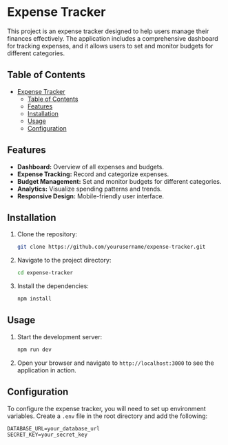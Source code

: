 # Expense Tracker

This project is an expense tracker designed to help users manage their finances effectively. The application includes a comprehensive dashboard for tracking expenses, and it allows users to set and monitor budgets for different categories.

## Table of Contents

- [Expense Tracker](#expense-tracker)
  - [Table of Contents](#table-of-contents)
  - [Features](#features)
  - [Installation](#installation)
  - [Usage](#usage)
  - [Configuration](#configuration)

## Features

- **Dashboard:** Overview of all expenses and budgets.
- **Expense Tracking:** Record and categorize expenses.
- **Budget Management:** Set and monitor budgets for different categories.
- **Analytics:** Visualize spending patterns and trends.
- **Responsive Design:** Mobile-friendly user interface.

## Installation

1. Clone the repository:
    ```bash
    git clone https://github.com/yourusername/expense-tracker.git
    ```
2. Navigate to the project directory:
    ```bash
    cd expense-tracker
    ```
3. Install the dependencies:
    ```bash
    npm install
    ```

## Usage

1. Start the development server:
    ```bash
    npm run dev
    ```
2. Open your browser and navigate to `http://localhost:3000` to see the application in action.

## Configuration

To configure the expense tracker, you will need to set up environment variables. Create a `.env` file in the root directory and add the following:

```env
DATABASE_URL=your_database_url
SECRET_KEY=your_secret_key
